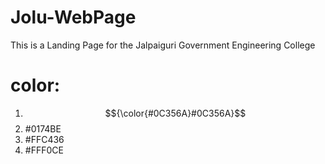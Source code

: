 # Jolu-WebPage
This is a Landing Page for the Jalpaiguri Government Engineering College
# color:
1. $${\color{#0C356A}#0C356A}$$
2. #0174BE
3. #FFC436
4. #FFF0CE
